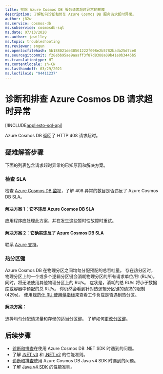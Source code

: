 ```yaml
---
title: 排除 Azure Cosmos DB 服务请求超时异常的故障
description: 了解如何诊断和修复 Azure Cosmos DB 服务请求超时异常。
author: j82w
ms.service: cosmos-db
ms.subservice: cosmosdb-sql
ms.date: 07/13/2020
ms.author: jawilley
ms.topic: troubleshooting
ms.reviewer: sngun
ms.openlocfilehash: 5b188021de30561222f098e2b5782bada25d7ce0
ms.sourcegitcommit: f28ebb95ae9aaaff3f87d8388a09b41e0b3445b5
ms.translationtype: HT
ms.contentlocale: zh-CN
ms.lasthandoff: 03/29/2021
ms.locfileid: "94411237"
---
```

# <a name="diagnose-and-troubleshoot-azure-cosmos-db-request-timeout-exceptions"></a>诊断和排查 Azure Cosmos DB 请求超时异常
[!INCLUDE[appliesto-sql-api](includes/appliesto-sql-api.md)]

Azure Cosmos DB 返回了 HTTP 408 请求超时。

## <a name="troubleshooting-steps"></a>疑难解答步骤
下面的列表包含请求超时异常的已知原因和解决方案。

### <a name="check-the-sla"></a>检查 SLA
检查 [Azure Cosmos DB 监视](monitor-cosmos-db.md)，了解 408 异常的数目是否违反了 Azure Cosmos DB SLA。

#### <a name="solution-1-it-didnt-violate-the-azure-cosmos-db-sla"></a>解决方案 1：它不违反 Azure Cosmos DB SLA
应用程序应处理此方案，并在发生这些暂时性故障时重试。

#### <a name="solution-2-it-did-violate-the-azure-cosmos-db-sla"></a>解决方案 2：它确实违反了 Azure Cosmos DB SLA
联系 [Azure 支持](https://aka.ms/azure-support)。
 
### <a name="hot-partition-key"></a>热分区键
Azure Cosmos DB 在物理分区之间均匀分配预配的总吞吐量。 存在热分区时，物理分区上的一个或多个逻辑分区键会消耗物理分区的所有请求单位/秒 (RU/s)。 同时，将无法使用其他物理分区上的 RU/s。 症状是，消耗的总 RU/s 将小于数据库或容器中预配的总 RU/s。 你仍然会看到针对热逻辑分区键的请求的限制 (429s)。 使用[规范化 RU 使用量指标](monitor-normalized-request-units.md)来查看工作负载是否遇到热分区。 

#### <a name="solution"></a>解决方案：
选择均匀分配请求量和存储的适当分区键。 了解如何[更改分区键](https://devblogs.microsoft.com/cosmosdb/how-to-change-your-partition-key/)。

## <a name="next-steps"></a>后续步骤
* [诊断和排查](troubleshoot-dot-net-sdk.md)在使用 Azure Cosmos DB .NET SDK 时遇到的问题。
* 了解 [.NET v3](performance-tips-dotnet-sdk-v3-sql.md) 和 [.NET v2](performance-tips.md) 的性能准则。
* [诊断和排查](troubleshoot-java-sdk-v4-sql.md)使用 Azure Cosmos DB Java v4 SDK 时遇到的问题。
* 了解 [Java v4 SDK](performance-tips-java-sdk-v4-sql.md) 的性能准则。